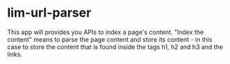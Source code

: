 # lim-url-parser
This app will provides you APIs to index a page's content. "Index the content" means to parse the page content and store its content - in this case to store the content that is found inside the tags h1, h2 and h3 and the links.
